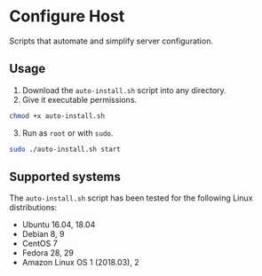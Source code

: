 # Configure Host

Scripts that automate and simplify server configuration.

## Usage

1. Download the `auto-install.sh` script into any directory.
2. Give it executable permissions.
```bash
chmod +x auto-install.sh
```
3. Run as `root` or with `sudo`.
```bash
sudo ./auto-install.sh start
```

## Supported systems

The `auto-install.sh` script has been tested for the following Linux distributions:

* Ubuntu 16.04, 18.04
* Debian 8, 9
* CentOS 7
* Fedora 28, 29
* Amazon Linux OS 1 (2018.03), 2

